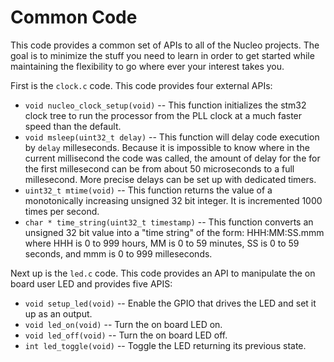 # Common Code

This code provides a common set of APIs to all of the Nucleo projects. The
goal is to minimize the stuff you need to learn in order to get started
while maintaining the flexibility to go where ever your interest takes you.

First is the `clock.c` code. This code provides four external APIs:
  * `void nucleo_clock_setup(void)` -- This function initializes the
     stm32 clock tree to run the processor from the PLL clock at a
     much faster speed than the default.
  * `void msleep(uint32_t delay)` -- This function will delay code execution
     by `delay` milleseconds. Because it is impossible to know where in the
     current millisecond the code was called, the amount of delay for the
     for the first millesecond can be from about 50 microseconds to a full
     millesecond. More precise delays can be set up with dedicated timers.
  * `uint32_t mtime(void)` -- This function returns the value of a 
     monotonically increasing unsigned 32 bit integer. It is incremented
     1000 times per second.
  * `char * time_string(uint32_t timestamp)` -- This function converts an
     unsigned 32 bit value into a "time string" of the form: HHH:MM:SS.mmm
     where HHH is 0 to 999 hours, MM is 0 to 59 minutes, SS is 0 to 59
     seconds, and mmm is 0 to 999 milleseconds.

Next up is the `led.c` code. This code provides an API to manipulate the
on board user LED and provides five APIS:
  * `void setup_led(void)` -- Enable the GPIO that drives the LED and set it
    up as an output.
  * `void led_on(void)` -- Turn the on board LED on.
  * `void led_off(void)` -- Turn the on board LED off.
  * `int led_toggle(void)` -- Toggle the LED returning its previous state.
